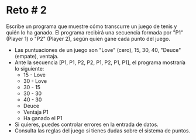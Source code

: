 # Reto # 2

Escribe un programa que muestre cómo transcurre un juego de tenis y quién lo ha ganado.
El programa recibirá una secuencia formada por "P1" (Player 1) o "P2" (Player 2), según quien
gane cada punto del juego.

- Las puntuaciones de un juego son "Love" (cero), 15, 30, 40, "Deuce" (empate), ventaja.
- Ante la secuencia [P1, P1, P2, P2, P1, P2, P1, P1], el programa mostraría lo siguiente:
  - 15 - Love
  - 30 - Love
  - 30 - 15
  - 30 - 30
  - 40 - 30
  - Deuce
  - Ventaja P1
  - Ha ganado el P1
- Si quieres, puedes controlar errores en la entrada de datos.
- Consulta las reglas del juego si tienes dudas sobre el sistema de puntos.
